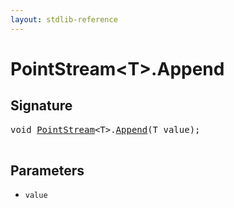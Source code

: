 ```yaml
---
layout: stdlib-reference
---
```


# PointStream\<T\>\.Append

## Signature 

<pre>
<span class="code_keyword">void</span> <a href="/stdlib-reference/types/PointStream/index" class="code_type">PointStream</a>&lt;T&gt;.<a href="/stdlib-reference/types/PointStream/Append">Append</a>(T <span class='code_param'>value</span>);

</pre>

## Parameters

* `value`

